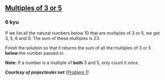 <h2><a href=https://www.codewars.com/kata/514b92a657cdc65150000006/train/java target="_blank">Multiples of 3 or 5</a></h2><h3>6 kyu</h3><p>If we list all the natural numbers below 10 that are multiples of 3 or 5, we get 3, 5, 6 and 9. The sum of these multiples is 23.</p><p>Finish the solution so that it returns the sum of all the multiples of 3 or 5 <strong>below</strong> the number passed in. </p><p><strong>Note:</strong> If a number is a multiple of <strong>both</strong> 3 and 5, only count it <em>once</em>.</p><p><em><strong>Courtesy of projecteuler.net</strong> (<a href="https://projecteuler.net/problem=1" data-turbolinks="false" target="_blank">Problem 1</a>)</em></p>